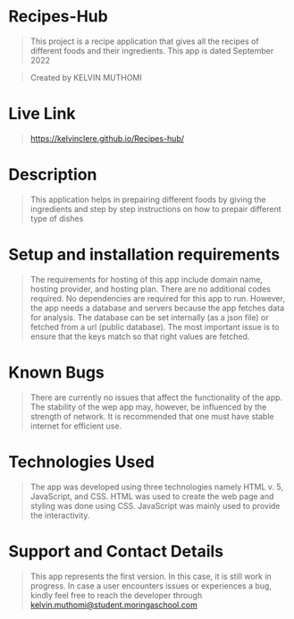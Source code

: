 # Recipes-Hub

>This project is a recipe application that gives all the recipes of different foods and their ingredients. This app is dated September 2022  

>Created by KELVIN MUTHOMI

# Live Link
>https://kelvinclere.github.io/Recipes-hub/

# Description
>This application helps in prepairing different foods by giving the ingredients and step by step instructions on how to prepair different type of dishes 

# Setup and installation requirements
>The requirements for hosting of this app include domain name, hosting provider, and hosting plan.
>There are no additional codes required. No dependencies are required for this app to run. However, the app needs a database and servers because the app fetches data for analysis.
>The database can be set internally (as a json file) or fetched from a url (public database). The most important issue is to ensure that the keys match so that right values are fetched.

# Known Bugs
>There are currently no issues that affect the functionality of the app. The stability of the wep app may, however, be influenced by the strength of network. It is recommended that one must have stable internet for efficient use.

# Technologies Used
>The app was developed using three technologies namely HTML v. 5, JavaScript, and CSS. HTML was used to create the web page and styling was done using CSS. JavaScript was mainly used to provide the interactivity.

# Support and Contact Details
>This app represents the first version. In this case, it is still work in progress. In case a user encounters issues or experiences a bug, kindly feel free to reach the developer through kelvin.muthomi@student.moringaschool.com
